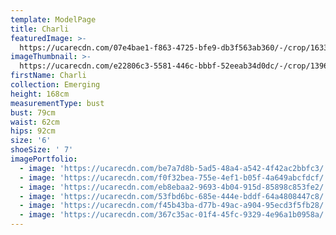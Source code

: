 ```yaml
---
template: ModelPage
title: Charli
featuredImage: >-
  https://ucarecdn.com/07e4bae1-f863-4725-bfe9-db3f563ab360/-/crop/1633x1031/0,331/-/preview/
imageThumbnail: >-
  https://ucarecdn.com/e22806c3-5581-446c-bbbf-52eeab34d0dc/-/crop/1396x1907/139,48/-/preview/
firstName: Charli
collection: Emerging
height: 168cm
measurementType: bust
bust: 79cm
waist: 62cm
hips: 92cm
size: '6'
shoeSize: ' 7'
imagePortfolio:
  - image: 'https://ucarecdn.com/be7a7d8b-5ad5-48a4-a542-4f42ac2bbfc3/'
  - image: 'https://ucarecdn.com/f0f32bea-755e-4ef1-b05f-4a649abcfdcf/'
  - image: 'https://ucarecdn.com/eb8ebaa2-9693-4b04-915d-85898c853fe2/'
  - image: 'https://ucarecdn.com/53fbd6bc-685e-444e-bddf-64a4808447c8/'
  - image: 'https://ucarecdn.com/f45b43ba-d77b-49ac-a904-95ecd3f5fb28/'
  - image: 'https://ucarecdn.com/367c35ac-01f4-45fc-9329-4e96a1b0958a/'
---
```


